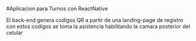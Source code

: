 #Aplicacion para Turnos con ReactNative

El back-end genera codigos QR a partir de una landing-page de registro con estos codigos se toma la asistencia habilitando la camara posterior del celular
